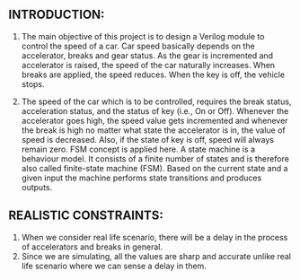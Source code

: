 
## INTRODUCTION:
1. The main objective of this project is to design a Verilog module to control the speed of a car. Car speed basically depends on the accelerator, breaks and gear status. As the gear is incremented and accelerator is raised, the speed of the car naturally increases. When breaks are applied, the speed reduces. When the key is off, the vehicle stops.

2. The speed of the car which is to be controlled, requires the break status, acceleration status, and the status of key (i.e., On or Off). Whenever the accelerator goes high, the speed value gets incremented and whenever the break is high no matter what state the accelerator is in, the value of speed is decreased. Also, if the state of key is off, speed will always remain zero. FSM concept is applied here. A state machine is a behaviour model. It consists of a finite number of states and is therefore also called finite-state machine (FSM). Based on the current  state and a given input the machine performs state transitions and produces outputs.

## REALISTIC CONSTRAINTS:
1. When we consider real life scenario, there will be a delay in the process of accelerators and breaks in general.
2. Since we are simulating, all the values are sharp and accurate unlike real life scenario where we can sense a delay in them.
